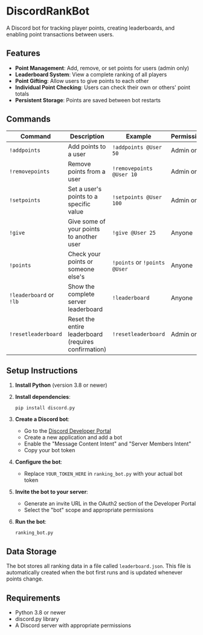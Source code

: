 # DiscordRankBot

A Discord bot for tracking player points, creating leaderboards, and enabling point transactions between users.

## Features

- **Point Management**: Add, remove, or set points for users (admin only)
- **Leaderboard System**: View a complete ranking of all players
- **Point Gifting**: Allow users to give points to each other
- **Individual Point Checking**: Users can check their own or others' point totals
- **Persistent Storage**: Points are saved between bot restarts

## Commands

| Command | Description | Example | Permission |
|---------|-------------|---------|------------|
| `!addpoints` | Add points to a user | `!addpoints @User 50` | Admin only |
| `!removepoints` | Remove points from a user | `!removepoints @User 10` | Admin only |
| `!setpoints` | Set a user's points to a specific value | `!setpoints @User 100` | Admin only |
| `!give` | Give some of your points to another user | `!give @User 25` | Anyone |
| `!points` | Check your points or someone else's | `!points` or `!points @User` | Anyone |
| `!leaderboard` or `!lb` | Show the complete server leaderboard | `!leaderboard` | Anyone |
| `!resetleaderboard` | Reset the entire leaderboard (requires confirmation) | `!resetleaderboard` | Admin only |

## Setup Instructions

1. **Install Python** (version 3.8 or newer)
2. **Install dependencies**:
   ```
   pip install discord.py
   ```
3. **Create a Discord bot**:
   - Go to the [Discord Developer Portal](https://discord.com/developers/applications)
   - Create a new application and add a bot
   - Enable the "Message Content Intent" and "Server Members Intent"
   - Copy your bot token

4. **Configure the bot**:
   - Replace `YOUR_TOKEN_HERE` in `ranking_bot.py` with your actual bot token
   
5. **Invite the bot to your server**:
   - Generate an invite URL in the OAuth2 section of the Developer Portal
   - Select the "bot" scope and appropriate permissions

6. **Run the bot**:
   ```
   ranking_bot.py
   ```

## Data Storage

The bot stores all ranking data in a file called `leaderboard.json`. This file is automatically created when the bot first runs and is updated whenever points change.

## Requirements

- Python 3.8 or newer
- discord.py library
- A Discord server with appropriate permissions
